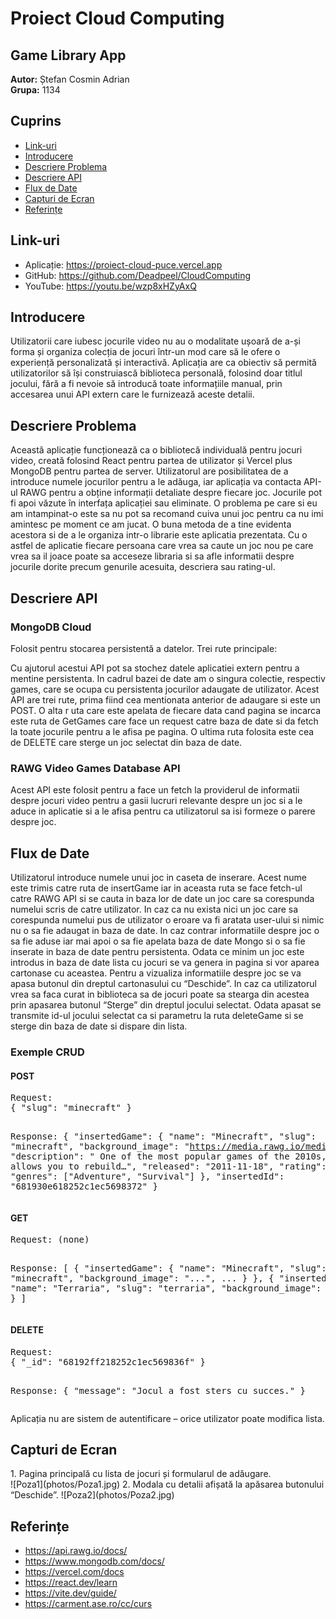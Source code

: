 <h1>Proiect Cloud Computing</h1>
<h2>Game Library App</h2>
<p><strong>Autor:</strong> Ștefan Cosmin Adrian<br>
<strong>Grupa:</strong> 1134</p>

<h2>Cuprins</h2>
<ul>
  <li><a href="#link-uri">Link-uri</a></li>
  <li><a href="#introducere">Introducere</a></li>
  <li><a href="#descriere-problema">Descriere Problema</a></li>
  <li><a href="#descriere-api">Descriere API</a></li>
  <li><a href="#flux-de-date">Flux de Date</a></li>
  <li><a href="#capturi-de-ecran">Capturi de Ecran</a></li>
  <li><a href="#referinte">Referințe</a></li>
</ul>

<h2 id="link-uri">Link-uri</h2>
<ul>
  <li>Aplicație: <a href="https://proiect-cloud-puce.vercel.app">https://proiect-cloud-puce.vercel.app</a></li>
  <li>GitHub: <a href="https://github.com/Deadpeel/CloudComputing">https://github.com/Deadpeel/CloudComputing</a></li>
  <li>YouTube: <a href="https://youtu.be/wzp8xHZyAxQ">https://youtu.be/wzp8xHZyAxQ</a></li>
</ul>

<h2 id="introducere">Introducere</h2>
<p>
Utilizatorii care iubesc jocurile video nu au o modalitate ușoară de a-și forma și organiza colecția de jocuri într-un mod care să le ofere o experiență personalizată și interactivă. Aplicația are ca obiectiv să permită utilizatorilor să își construiască biblioteca personală, folosind doar titlul jocului, fără a fi nevoie să introducă toate informațiile manual, prin accesarea unui API extern care le furnizează aceste detalii.
</p>

<h2 id="descriere-problema">Descriere Problema</h2>
<p>
Această aplicație funcționează ca o bibliotecă individuală pentru jocuri video, creată folosind React pentru partea de utilizator și Vercel plus MongoDB pentru partea de server. Utilizatorul are posibilitatea de a introduce numele jocurilor pentru a le adăuga, iar aplicația va contacta API-ul RAWG pentru a obține informații detaliate despre fiecare joc. Jocurile pot fi apoi văzute în interfața aplicației sau eliminate. 
O problema pe care si eu am intampinat-o este sa nu pot sa recomand cuiva unui joc pentru ca nu imi amintesc pe moment ce am jucat. O buna metoda de a tine evidenta acestora si de a le organiza intr-o librarie este aplicatia prezentata. Cu o astfel de aplicatie fiecare persoana care vrea sa caute un joc nou pe care vrea sa il joace poate sa acceseze libraria si sa afle informatii despre jocurile dorite precum genurile acesuita, descriera sau rating-ul.
</p>

<h2 id="descriere-api">Descriere API</h2>
<h3>MongoDB Cloud</h3>
<p>
Folosit pentru stocarea persistentă a datelor. Trei rute principale:
</p>
<p>
Cu ajutorul acestui API pot sa stochez datele aplicatiei extern pentru a mentine persistenta. In cadrul bazei de date am o singura colectie, respectiv games, care se ocupa cu persistenta jocurilor adaugate de utilizator.
Acest API are trei rute, prima fiind cea mentionata anterior de adaugare si este un POST. O alta r uta care este apelata de fiecare data cand pagina se incarca este ruta de GetGames care face un request catre baza de date si da fetch la toate jocurile pentru a le afisa pe pagina. O ultima ruta folosita este cea de DELETE care sterge un joc selectat din baza de date.
</p>

<h3>RAWG Video Games Database API</h3>
<p>
Acest API este folosit pentru a face un fetch la providerul de informatii despre jocuri video pentru a gasii lucruri relevante despre un joc si a le aduce in aplicatie si a le afisa pentru ca utilizatorul sa isi formeze o parere despre joc.
</p>

<h2 id="flux-de-date">Flux de Date</h2>
<p>
Utilizatorul introduce numele unui joc in caseta de inserare. Acest nume este trimis catre ruta de insertGame iar in aceasta ruta se face fetch-ul catre RAWG API si se cauta in baza lor de date un joc care sa corespunda numelui scris de catre utilizator.
In caz ca nu exista nici un joc care sa corespunda numelui pus de utilizator o eroare va fi aratata user-ului si nimic nu o sa fie adaugat in baza de date. In caz contrar informatiile despre joc o sa fie aduse iar mai apoi o sa fie apelata baza de date Mongo si o sa fie inserate in baza de date pentru persistenta.
Odata ce minim un joc este introdus in baza de date lista cu jocuri se va genera in pagina si vor aparea cartonase cu aceastea. Pentru a vizualiza informatiile despre joc se va apasa butonul din dreptul cartonasului cu “Deschide”.
In caz ca utilizatorul vrea sa faca curat in biblioteca sa de jocuri poate sa stearga din acestea prin apasarea butonul “Sterge” din dreptul jocului selectat. Odata apasat se transmite id-ul jocului selectat ca si parametru la ruta deleteGame si se sterge din baza de date si dispare din lista.
</p>

<h3>Exemple CRUD</h3>

<h4>POST</h4>
<pre>
Request:
{ "slug": "minecraft" }

Response:
{
  "insertedGame": {
    "name": "Minecraft",
    "slug": "minecraft",
    "background_image": "https://media.rawg.io/media/games/b4e/b4e4c73d5aa4ec66bbf75375c4847a2b.jpg",
    "description": " One of the most popular games of the 2010s, Minecraft allows you to rebuild…",
    "released": "2011-11-18",
    "rating": 4.5,
    "genres": ["Adventure", "Survival"]
  },
  "insertedId": "681930e618252c1ec5698372"
}
</pre>

<h4>GET</h4>
<pre>
Request: (none)

Response:
[
  {
    "insertedGame": {
      "name": "Minecraft",
      "slug": "minecraft",
      "background_image": "...",
      ...
    }
  },
  {
    "insertedGame": {
      "name": "Terraria",
      "slug": "terraria",
      "background_image": "...",
      ...
    }
  }
]
</pre>

<h4>DELETE</h4>
<pre>
Request:
{ "_id": "68192ff218252c1ec569836f" }

Response:
{ "message": "Jocul a fost sters cu succes." }
</pre>

<p>
Aplicația nu are sistem de autentificare – orice utilizator poate modifica lista.
</p>

<h2 id="capturi-de-ecran">Capturi de Ecran</h2>
<p>
1. Pagina principală cu lista de jocuri și formularul de adăugare.<br>
  ![Poza1](photos/Poza1.jpg)
2. Modala cu detalii afișată la apăsarea butonului “Deschide”.
  ![Poza2](photos/Poza2.jpg)
</p>

<h2 id="referinte">Referințe</h2>
<ul>
  <li><a href="https://api.rawg.io/docs/">https://api.rawg.io/docs/</a></li>
  <li><a href="https://www.mongodb.com/docs/">https://www.mongodb.com/docs/</a></li>
  <li><a href="https://vercel.com/docs">https://vercel.com/docs</a></li>
  <li><a href="https://react.dev/learn">https://react.dev/learn</a></li>
  <li><a href="https://vite.dev/guide/">https://vite.dev/guide/</a></li>
  <li><a href="https://carment.ase.ro/cc/curs/cc-1-introducere.pdf">https://carment.ase.ro/cc/curs</a></li>
</ul>
